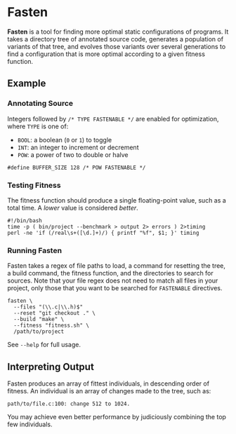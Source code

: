 # Fasten

**Fasten** is a tool for finding more optimal static configurations of
programs. It takes a directory tree of annotated source code, generates a
population of variants of that tree, and evolves those variants over several
generations to find a configuration that is more optimal according to a given
fitness function.

## Example

### Annotating Source

Integers followed by `/* TYPE FASTENABLE */` are enabled for optimization, where
`TYPE` is one of:

 * `BOOL`: a boolean (`0` or `1`) to toggle
 * `INT`: an integer to increment or decrement
 * `POW`: a power of two to double or halve

```
#define BUFFER_SIZE 128 /* POW FASTENABLE */
```

### Testing Fitness

The fitness function should produce a single floating-point value, such as a
total time. A *lower* value is considered *better*.

```
#!/bin/bash
time -p ( bin/project --benchmark > output 2> errors ) 2>timing
perl -ne 'if (/real\s+([\d.]+)/) { printf "%f", $1; }' timing
```

### Running Fasten

Fasten takes a regex of file paths to load, a command for resetting the tree, a
build command, the fitness function, and the directories to search for
sources. Note that your file regex does not need to match all files in your
project, only those that you want to be searched for `FASTENABLE` directives.

```
fasten \
  --files "(\\.c|\\.h)$"
  --reset "git checkout ." \
  --build "make" \
  --fitness "fitness.sh" \
  /path/to/project
```

See `--help` for full usage.

## Interpreting Output

Fasten produces an array of fittest individuals, in descending order of
fitness. An individual is an array of changes made to the tree, such as:

```
path/to/file.c:100: change 512 to 1024.
```

You may achieve even better performance by judiciously combining the top few
individuals.
